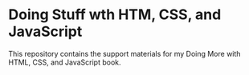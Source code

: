 # Doing Stuff wth HTM, CSS, and JavaScript
This repository contains the support materials for my Doing More with HTML, CSS, and JavaScript book.
